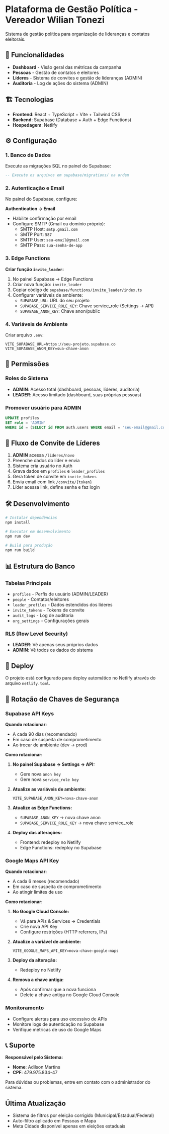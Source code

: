 # Plataforma de Gestão Política - Vereador Wilian Tonezi

Sistema de gestão política para organização de lideranças e contatos eleitorais.

## 🚀 Funcionalidades

- **Dashboard** - Visão geral das métricas da campanha
- **Pessoas** - Gestão de contatos e eleitores
- **Líderes** - Sistema de convites e gestão de lideranças (ADMIN)
- **Auditoria** - Log de ações do sistema (ADMIN)

## 🏗️ Tecnologias

- **Frontend**: React + TypeScript + Vite + Tailwind CSS
- **Backend**: Supabase (Database + Auth + Edge Functions)
- **Hospedagem**: Netlify

## ⚙️ Configuração

### 1. Banco de Dados

Execute as migrações SQL no painel do Supabase:

```sql
-- Execute os arquivos em supabase/migrations/ na ordem
```

### 2. Autenticação e Email

No painel do Supabase, configure:

**Authentication → Email**
- Habilite confirmação por email
- Configure SMTP (Gmail ou domínio próprio):
  - SMTP Host: `smtp.gmail.com`
  - SMTP Port: `587`
  - SMTP User: `seu-email@gmail.com`
  - SMTP Pass: `sua-senha-de-app`

### 3. Edge Functions

**Criar função `invite_leader`:**

1. No painel Supabase → Edge Functions
2. Criar nova função: `invite_leader`
3. Copiar código de `supabase/functions/invite_leader/index.ts`
4. Configurar variáveis de ambiente:
   - `SUPABASE_URL`: URL do seu projeto
   - `SUPABASE_SERVICE_ROLE_KEY`: Chave service_role (Settings → API)
   - `SUPABASE_ANON_KEY`: Chave anon/public

### 4. Variáveis de Ambiente

Criar arquivo `.env`:

```env
VITE_SUPABASE_URL=https://seu-projeto.supabase.co
VITE_SUPABASE_ANON_KEY=sua-chave-anon
```

## 🔐 Permissões

### Roles do Sistema

- **ADMIN**: Acesso total (dashboard, pessoas, líderes, auditoria)
- **LEADER**: Acesso limitado (dashboard, suas próprias pessoas)

### Promover usuário para ADMIN

```sql
UPDATE profiles 
SET role = 'ADMIN' 
WHERE id = (SELECT id FROM auth.users WHERE email = 'seu-email@gmail.com');
```

## 📧 Fluxo de Convite de Líderes

1. **ADMIN** acessa `/lideres/novo`
2. Preenche dados do líder e envia
3. Sistema cria usuário no Auth
4. Grava dados em `profiles` e `leader_profiles`
5. Gera token de convite em `invite_tokens`
6. Envia email com link `/convite/{token}`
7. Líder acessa link, define senha e faz login

## 🛠️ Desenvolvimento

```bash
# Instalar dependências
npm install

# Executar em desenvolvimento
npm run dev

# Build para produção
npm run build
```

## 📊 Estrutura do Banco

### Tabelas Principais

- `profiles` - Perfis de usuário (ADMIN/LEADER)
- `people` - Contatos/eleitores
- `leader_profiles` - Dados estendidos dos líderes
- `invite_tokens` - Tokens de convite
- `audit_logs` - Log de auditoria
- `org_settings` - Configurações gerais

### RLS (Row Level Security)

- **LEADER**: Vê apenas seus próprios dados
- **ADMIN**: Vê todos os dados do sistema

## 🚀 Deploy

O projeto está configurado para deploy automático no Netlify através do arquivo `netlify.toml`.

## 🔑 Rotação de Chaves de Segurança

### Supabase API Keys

**Quando rotacionar:**
- A cada 90 dias (recomendado)
- Em caso de suspeita de comprometimento
- Ao trocar de ambiente (dev → prod)

**Como rotacionar:**

1. **No painel Supabase → Settings → API:**
   - Gere nova `anon key`
   - Gere nova `service_role key`

2. **Atualize as variáveis de ambiente:**
   ```env
   VITE_SUPABASE_ANON_KEY=nova-chave-anon
   ```

3. **Atualize as Edge Functions:**
   - `SUPABASE_ANON_KEY` → nova chave anon
   - `SUPABASE_SERVICE_ROLE_KEY` → nova chave service_role

4. **Deploy das alterações:**
   - Frontend: redeploy no Netlify
   - Edge Functions: redeploy no Supabase

### Google Maps API Key

**Quando rotacionar:**
- A cada 6 meses (recomendado)
- Em caso de suspeita de comprometimento
- Ao atingir limites de uso

**Como rotacionar:**

1. **No Google Cloud Console:**
   - Vá para APIs & Services → Credentials
   - Crie nova API Key
   - Configure restrições (HTTP referrers, IPs)

2. **Atualize a variável de ambiente:**
   ```env
   VITE_GOOGLE_MAPS_API_KEY=nova-chave-google-maps
   ```

3. **Deploy da alteração:**
   - Redeploy no Netlify

4. **Remova a chave antiga:**
   - Após confirmar que a nova funciona
   - Delete a chave antiga no Google Cloud Console

### Monitoramento

- Configure alertas para uso excessivo de APIs
- Monitore logs de autenticação no Supabase
- Verifique métricas de uso do Google Maps

## 📞 Suporte

**Responsável pelo Sistema:**
- **Nome**: Adilson Martins
- **CPF**: 479.975.834-47

Para dúvidas ou problemas, entre em contato com o administrador do sistema.

## Última Atualização
- Sistema de filtros por eleição corrigido (Municipal/Estadual/Federal)
- Auto-filtro aplicado em Pessoas e Mapa
- Meta Cidade disponível apenas em eleições estaduais